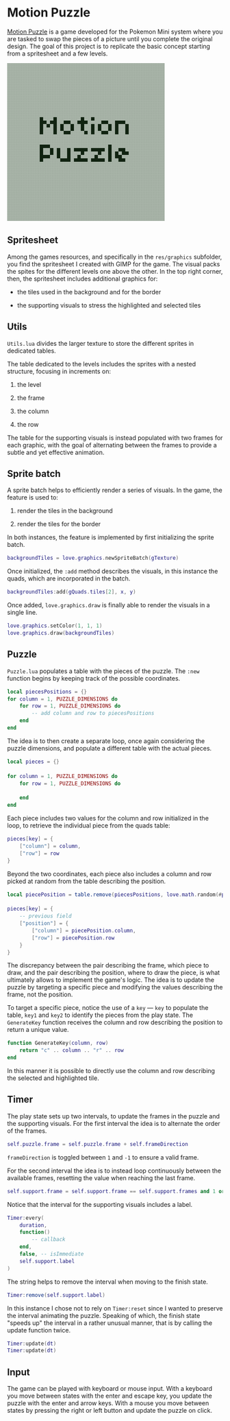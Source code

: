 # Motion Puzzle

[Motion Puzzle](https://serebii.net/mini/puzzle/#motion) is a game developed for the Pokemon Mini system where you are tasked to swap the pieces of a picture until you complete the original design. The goal of this project is to replicate the basic concept starting from a spritesheet and a few levels.

![A few frames from the demo "Motion Puzzle"](https://github.com/borntofrappe/game-development/blob/main/Practice/Motion%20Puzzle/motion-puzzle.gif)

## Spritesheet

Among the games resources, and specifically in the `res/graphics` subfolder, you find the spritesheet I created with GIMP for the game. The visual packs the spites for the different levels one above the other. In the top right corner, then, the spritesheet includes additional graphics for:

- the tiles used in the background and for the border

- the supporting visuals to stress the highlighted and selected tiles

## Utils

`Utils.lua` divides the larger texture to store the different sprites in dedicated tables.

The table dedicated to the levels includes the sprites with a nested structure, focusing in increments on:

1. the level

2. the frame

3. the column

4. the row

The table for the supporting visuals is instead populated with two frames for each graphic, with the goal of alternating between the frames to provide a subtle and yet effective animation.

## Sprite batch

A sprite batch helps to efficiently render a series of visuals. In the game, the feature is used to:

1. render the tiles in the background

2. render the tiles for the border

In both instances, the feature is implemented by first initializing the sprite batch.

```lua
backgroundTiles = love.graphics.newSpriteBatch(gTexture)
```

Once initialized, the `:add` method describes the visuals, in this instance the quads, which are incorporated in the batch.

```lua
backgroundTiles:add(gQuads.tiles[2], x, y)
```

Once added, `love.graphics.draw` is finally able to render the visuals in a single line.

```lua
love.graphics.setColor(1, 1, 1)
love.graphics.draw(backgroundTiles)
```

## Puzzle

`Puzzle.lua` populates a table with the pieces of the puzzle. The `:new` function begins by keeping track of the possible coordinates.

```lua
local piecesPositions = {}
for column = 1, PUZZLE_DIMENSIONS do
    for row = 1, PUZZLE_DIMENSIONS do
        -- add column and row to piecesPositions
    end
end
```

The idea is to then create a separate loop, once again considering the puzzle dimensions, and populate a different table with the actual pieces.

```lua
local pieces = {}

for column = 1, PUZZLE_DIMENSIONS do
    for row = 1, PUZZLE_DIMENSIONS do

    end
end
```

Each piece includes two values for the column and row initialized in the loop, to retrieve the individual piece from the quads table:

```lua
pieces[key] = {
    ["column"] = column,
    ["row"] = row
}
```

Beyond the two coordinates, each piece also includes a column and row picked at random from the table describing the position.

```lua
local piecePosition = table.remove(piecesPositions, love.math.random(#piecesPositions))

pieces[key] = {
    -- previous field
    ["position"] = {
        ["column"] = piecePosition.column,
        ["row"] = piecePosition.row
    }
}
```

The discrepancy between the pair describing the frame, which piece to draw, and the pair describing the position, where to draw the piece, is what ultimately allows to implement the game's logic. The idea is to update the puzzle by targeting a specific piece and modifying the values describing the frame, not the position.

To target a specific piece, notice the use of a `key` — `key` to populate the table, `key1` and `key2` to identify the pieces from the play state. The `GenerateKey` function receives the column and row describing the position to return a unique value.

```lua
function GenerateKey(column, row)
    return "c" .. column .. "r" .. row
end
```

In this manner it is possible to directly use the column and row describing the selected and highlighted tile.

## Timer

The play state sets up two intervals, to update the frames in the puzzle and the supporting visuals. For the first interval the idea is to alternate the order of the frames.

```lua
self.puzzle.frame = self.puzzle.frame + self.frameDirection
```

`frameDirection` is toggled between `1` and `-1` to ensure a valid frame.

For the second interval the idea is to instead loop continuously between the available frames, resetting the value when reaching the last frame.

```lua
self.support.frame = self.support.frame == self.support.frames and 1 or self.support.frame + 1
```

Notice that the interval for the supporting visuals includes a label.

```lua
Timer:every(
    duration,
    function()
        -- callback
    end,
    false, -- isImmediate
    self.support.label
)
```

The string helps to remove the interval when moving to the finish state.

```lua
Timer:remove(self.support.label)
```

In this instance I chose not to rely on `Timer:reset` since I wanted to preserve the interval animating the puzzle. Speaking of which, the finish state "speeds up" the interval in a rather unusual manner, that is by calling the update function twice.

```lua
Timer:update(dt)
Timer:update(dt)
```

## Input

The game can be played with keyboard or mouse input. With a keyboard you move between states with the enter and escape key, you update the puzzle with the enter and arrow keys. With a mouse you move between states by pressing the right or left button and update the puzzle on click.
